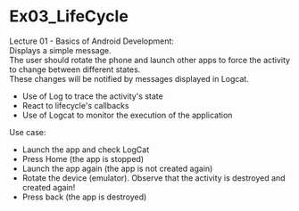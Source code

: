 # Ex03_LifeCycle
Lecture 01 - Basics of Android Development:  
Displays a simple message.  
The user should rotate the phone and launch other apps to force the activity to change between different states.  
These changes will be notified by messages displayed in Logcat.
- Use of Log to trace the activity's state
- React to lifecycle's callbacks
- Use of Logcat to monitor the execution of the application

Use case:
- Launch the app and check LogCat
- Press Home (the app is stopped)
- Launch the app again (the app is not created again)
- Rotate the device (emulator). Observe that the activity is destroyed and created again!
- Press back (the app is destroyed)